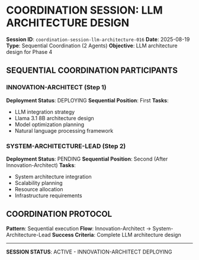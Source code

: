 # COORDINATION SESSION: LLM ARCHITECTURE DESIGN
**Session ID**: `coordination-session-llm-architecture-016`
**Date**: 2025-08-19
**Type**: Sequential Coordination (2 Agents)
**Objective**: LLM architecture design for Phase 4

## SEQUENTIAL COORDINATION PARTICIPANTS

### **INNOVATION-ARCHITECT (Step 1)**
**Deployment Status**: DEPLOYING
**Sequential Position**: First
**Tasks**:
- LLM integration strategy
- Llama 3.1 8B architecture design
- Model optimization planning
- Natural language processing framework

### **SYSTEM-ARCHITECTURE-LEAD (Step 2)**
**Deployment Status**: PENDING
**Sequential Position**: Second (After Innovation-Architect)
**Tasks**:
- System architecture integration
- Scalability planning
- Resource allocation
- Infrastructure requirements

## COORDINATION PROTOCOL
**Pattern**: Sequential execution
**Flow**: Innovation-Architect → System-Architecture-Lead
**Success Criteria**: Complete LLM architecture design

---
**SESSION STATUS**: ACTIVE - INNOVATION-ARCHITECT DEPLOYING